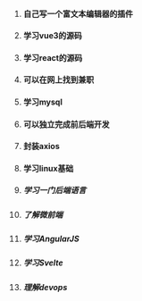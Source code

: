 1. #### 自己写一个富文本编辑器的插件

2. #### 学习vue3的源码

3. #### 学习react的源码

4. #### 可以在网上找到兼职

5. #### 学习mysql

6. #### 可以独立完成前后端开发

7. #### 封装axios

8. #### 学习linux基础

9. ##### 学习一门后端语言

10. ##### 了解微前端

11. ##### 学习AngularJS

12. ##### 学习Svelte

13. ##### 理解devops

#### 